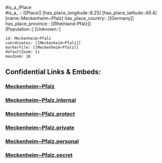 ﻿---
location: [49.4,8.25] 
mapzoom: [7,12] 
mapmarker: city 
type: City
tags:
- geo/City


SpocWebEntityId: 32368
isDeleted: false
confidential: public

---
#is_a_/Place  
#is_a_ :: [[Place]] 
[has_place_longitude::8.25] 
[has_place_latitude::49.4] 
[name::Meckenheim~Pfalz] 
has_place_country:: [[Germany]]  
has_place_province:: [[Rheinland-Pfalz]]  
[Population::] 
[Unknown::] 


```leaflet
id: Meckenheim~Pfalz
coordinates: [[Meckenheim~Pfalz]] 
markerFile: [[Meckenheim~Pfalz]] 
defaultZoom: 11 
maxZoom: 18
```


## Confidential Links & Embeds: 

### [Meckenheim~Pfalz](/_public/Earth/Continent/Europe/Europe~Central/Germany/Germany~West/Rheinland-Pfalz/counties~RP/Bad_Dürkheim/cities~Dürkheim/Deidesheim/City/Meckenheim~Pfalz.md) 

### [Meckenheim~Pfalz.internal](/_internal/Earth/Continent/Europe/Europe~Central/Germany/Germany~West/Rheinland-Pfalz/counties~RP/Bad_Dürkheim/cities~Dürkheim/Deidesheim/City/Meckenheim~Pfalz.internal.md) 

### [Meckenheim~Pfalz.protect](/_protect/Earth/Continent/Europe/Europe~Central/Germany/Germany~West/Rheinland-Pfalz/counties~RP/Bad_Dürkheim/cities~Dürkheim/Deidesheim/City/Meckenheim~Pfalz.protect.md) 

### [Meckenheim~Pfalz.private](/_private/Earth/Continent/Europe/Europe~Central/Germany/Germany~West/Rheinland-Pfalz/counties~RP/Bad_Dürkheim/cities~Dürkheim/Deidesheim/City/Meckenheim~Pfalz.private.md) 

### [Meckenheim~Pfalz.personal](/_personal/Earth/Continent/Europe/Europe~Central/Germany/Germany~West/Rheinland-Pfalz/counties~RP/Bad_Dürkheim/cities~Dürkheim/Deidesheim/City/Meckenheim~Pfalz.personal.md) 

### [Meckenheim~Pfalz.secret](/_secret/Earth/Continent/Europe/Europe~Central/Germany/Germany~West/Rheinland-Pfalz/counties~RP/Bad_Dürkheim/cities~Dürkheim/Deidesheim/City/Meckenheim~Pfalz.secret.md) 
